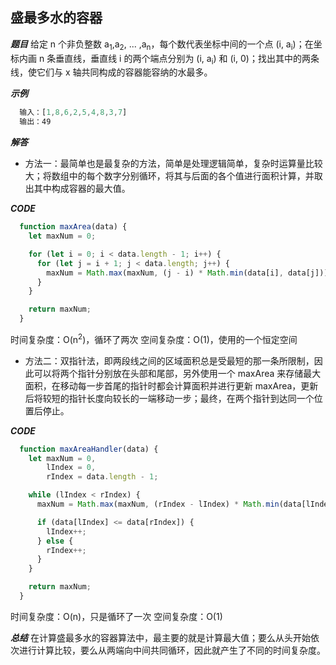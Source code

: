 ## 盛最多水的容器

***题目***
给定 n 个非负整数 a<sub>1</sub>,a<sub>2</sub>, ... ,a<sub>n</sub>，每个数代表坐标中间的一个点 (i, a<sub>i</sub>)；在坐标内画 n 条垂直线，垂直线 i 的两个端点分别为 (i, a<sub>i</sub>) 和 (i, 0)；找出其中的两条线，使它们与 x 轴共同构成的容器能容纳的水最多。

***示例***
``` javascript
  输入：[1,8,6,2,5,4,8,3,7]
  输出：49
```

***解答***
- 方法一：最简单也是最复杂的方法，简单是处理逻辑简单，复杂时运算量比较大；将数组中的每个数字分别循环，将其与后面的各个值进行面积计算，并取出其中构成容器的最大值。


***CODE***
``` JavaScript
  function maxArea(data) {
    let maxNum = 0;

    for (let i = 0; i < data.length - 1; i++) {
      for (let j = i + 1; j < data.length; j++) {
        maxNum = Math.max(maxNum, (j - i) * Math.min(data[i], data[j]));
      }
    }

    return maxNum;
  }
```
时间复杂度：O(n<sup>2</sup>)，循环了两次
空间复杂度：O(1)，使用的一个恒定空间

- 方法二：双指针法，即两段线之间的区域面积总是受最短的那一条所限制，因此可以将两个指针分别放在头部和尾部，另外使用一个 maxArea 来存储最大面积，在移动每一步首尾的指针时都会计算面积并进行更新 maxArea，更新后将较短的指针长度向较长的一端移动一步；最终，在两个指针到达同一个位置后停止。

***CODE***
``` javascript
  function maxAreaHandler(data) {
    let maxNum = 0,
        lIndex = 0,
        rIndex = data.length - 1;

    while (lIndex < rIndex) {
      maxNum = Math.max(maxNum, (rIndex - lIndex) * Math.min(data[lIndex], data[rIndex]));

      if (data[lIndex] <= data[rIndex]) {
        lIndex++;
      } else {
        rIndex++;
      }
    }

    return maxNum;
  }
```
时间复杂度：O(n)，只是循环了一次
空间复杂度：O(1)

***总结***
在计算盛最多水的容器算法中，最主要的就是计算最大值；要么从头开始依次进行计算比较，要么从两端向中间共同循环，因此就产生了不同的时间复杂度。
